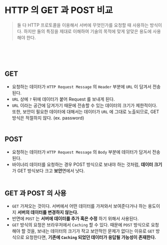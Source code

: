 # HTTP 의 GET 과 POST 비교
> 둘 다 HTTP 프로토콜을 이용해서 서버에 무엇인가를 요청할 때 사용하는 방식이다. 하지만 둘의 특징을 제대로 이해하여 기술의 목적에 맞게 알맞은 용도에 사용해야 한다.

<br><br><br>

## GET
- 요청하는 데이터가 `HTTP Request Message` 의 `Header` 부분에 `URL` 이 담겨서 전송된다.
- `URL` 상에 `?` 뒤에 데이터가 붙어 Request 를 보내게 된다.
- `URL` 이라는 공간에 담겨가기 때문에 전송할 수 있는 데이터의 크기가 제한적이다. 또한, 보안이 필요한 데이터에 대해서는 데이터가 `URL` 에 그대로 노출되므로, GET 방식은 적절하지 않다. (ex. password)
<br><br>

## POST
- 요청하는 데이터가 `HTTP Request Message` 의 `Body` 부분에 데이터가 담겨서 전송된다.
- 바이너리 데이터를 요청하는 경우 POST 방식으로 보내야 하는 것처럼, **데이터 크기**가 GET 방식보다 크고 **보안**면에서 낫다.
<br><br>

## GET 과 POST 의 사용
- `GET` 가져오는 것이다. 서버에서 어떤 데이터를 가져와서 보여준다거나 하는 용도이지 **서버의 데이터를 변경하지 않는다.**
- 반면에 `POST` 는 **서버에 데이터를 추가 혹은 수정** 하기 위해서 사용된다.
- `GET` 방식의 요청은 브라우저에서 `Caching` 할 수 있다. 때문에 `POST` 방식으로 요청해야 할 것을, 보내는 데이터의 크기가 작고 보안적인 문제가 없다는 이유로 `GET` 방식으로 요청한다면, **기존에 `Caching` 되었던 데이터가 응답될 가능성이 존재한다.**
